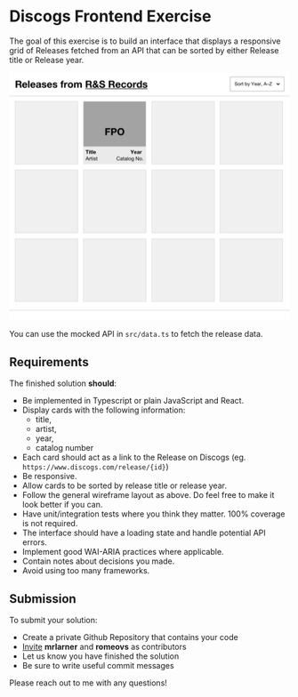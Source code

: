 # Discogs Frontend Exercise

The goal of this exercise is to build an interface that displays a responsive
grid of Releases fetched from an API that can be sorted by either Release title
or Release year.

![wireframe](./wireframe.png)

You can use the mocked API in `src/data.ts` to fetch the release data.

## Requirements
The finished solution **should**:
- Be implemented in Typescript or plain JavaScript and React.
- Display cards with the following information:
  - title,
  - artist,
  - year,
  - catalog number
- Each card should act as a link to the Release on Discogs (eg. `https://www.discogs.com/release/{id}`)
- Be responsive.
- Allow cards to be sorted by release title or release year.
- Follow the general wireframe layout as above. Do feel free to make it look better if
  you can.
- Have unit/integration tests where you think they matter. 100% coverage is not
  required.
- The interface should have a loading state and handle potential API errors.
- Implement good WAI-ARIA practices where applicable.
- Contain notes about decisions you made.
- Avoid using too many frameworks.

## Submission
To submit your solution:
- Create a private Github Repository that contains your code
- [Invite](https://docs.github.com/en/github/setting-up-and-managing-your-github-user-account/managing-access-to-your-personal-repositories/inviting-collaborators-to-a-personal-repository)
  **mrlarner** and **romeovs** as contributors
- Let us know you have finished the solution
- Be sure to write useful commit messages

Please reach out to me with any questions!
